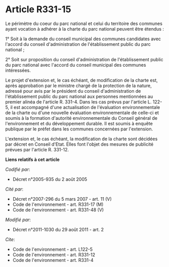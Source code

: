 # Article R331-15

Le périmètre du coeur du parc national et celui du territoire des communes ayant vocation à adhérer à la charte du parc
national peuvent être étendus : 

1° Soit à la demande du conseil municipal des communes candidates avec l'accord du conseil d'administration de
l'établissement public du parc national ; 

2° Soit sur proposition du conseil d'administration de l'établissement public du parc national avec l'accord du conseil
municipal des communes intéressées. 

Le projet d'extension et, le cas échéant, de modification de la charte est, après approbation par le ministre chargé de la
protection de la nature, adressé pour avis par le président du conseil d'administration de l'établissement public du parc
national aux personnes mentionnées au premier alinéa de l'article R. 331-4. Dans les cas prévus par l'article L. 122-5, il
est accompagné d'une actualisation de l'évaluation environnementale de la charte ou d'une nouvelle évaluation
environnementale de celle-ci et soumis à la formation d'autorité environnementale du Conseil général de l'environnement et du
développement durable. Il est soumis à enquête publique par le préfet dans les communes concernées par l'extension. 

L'extension et, le cas échéant, la modification de la charte sont décidées par décret en Conseil d'Etat. Elles font l'objet
des mesures de publicité prévues par l'article R. 331-12.

**Liens relatifs à cet article**

_Codifié par_:

  - Décret n°2005-935 du 2 août 2005

_Cité par_:

  - Décret n°2007-296 du 5 mars 2007 - art. 11 (V)
  - Code de l'environnement - art. R331-17 (M)
  - Code de l'environnement - art. R331-48 (V)

_Modifié par_:

  - Décret n°2011-1030 du 29 août 2011 - art. 2

_Cite_:

  - Code de l'environnement - art. L122-5
  - Code de l'environnement - art. R331-12
  - Code de l'environnement - art. R331-4
